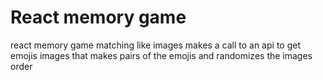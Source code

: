 # React memory game
react memory game matching like images
makes a call to an api to get emojis images
that makes pairs of the emojis and randomizes the images order
